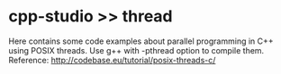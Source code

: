 cpp-studio >> thread
====================

Here contains some code examples about parallel programming in C++ using POSIX threads.
Use g++ with -pthread option to compile them.
Reference: http://codebase.eu/tutorial/posix-threads-c/
